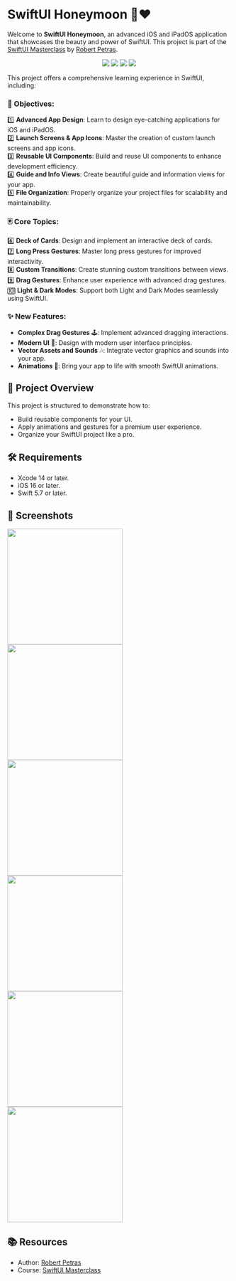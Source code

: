 # SwiftUI Honeymoon 🌙❤️

Welcome to **SwiftUI Honeymoon**, an advanced iOS and iPadOS application that showcases the beauty and power of SwiftUI. This project is part of the [SwiftUI Masterclass](https://swiftuimasterclass.com) by [Robert Petras](https://robertpetras.com). 

<p align="center">
  <img src="https://img.shields.io/badge/Swift-FA7343?style=for-the-badge&logo=swift&logoColor=white" />
  <img src="https://img.shields.io/badge/iOS-000000?style=for-the-badge&logo=ios&logoColor=white" />
  <img src="https://img.shields.io/badge/Xcode-007ACC?style=for-the-badge&logo=Xcode&logoColor=white" />
  <img src="https://img.shields.io/badge/Apple%20laptop-333333?style=for-the-badge&logo=apple&logoColor=white" />
</p>

This project offers a comprehensive learning experience in SwiftUI, including:

### 🎯 Objectives:

1️⃣ **Advanced App Design**: Learn to design eye-catching applications for iOS and iPadOS.  
2️⃣ **Launch Screens & App Icons**: Master the creation of custom launch screens and app icons.  
3️⃣ **Reusable UI Components**: Build and reuse UI components to enhance development efficiency.  
4️⃣ **Guide and Info Views**: Create beautiful guide and information views for your app.  
5️⃣ **File Organization**: Properly organize your project files for scalability and maintainability.  


### 🃏 Core Topics:

6️⃣ **Deck of Cards**: Design and implement an interactive deck of cards.  
7️⃣ **Long Press Gestures**: Master long press gestures for improved interactivity.  
8️⃣ **Custom Transitions**: Create stunning custom transitions between views.  
9️⃣ **Drag Gestures**: Enhance user experience with advanced drag gestures.  
🔟 **Light & Dark Modes**: Support both Light and Dark Modes seamlessly using SwiftUI.  


### ✨ New Features:

- **Complex Drag Gestures** 🕹️: Implement advanced dragging interactions.  
- **Modern UI** 🎨: Design with modern user interface principles.  
- **Vector Assets and Sounds** 🎶: Integrate vector graphics and sounds into your app.  
- **Animations** 🔄: Bring your app to life with smooth SwiftUI animations.  


## 📂 Project Overview

This project is structured to demonstrate how to:

- Build reusable components for your UI.  
- Apply animations and gestures for a premium user experience.  
- Organize your SwiftUI project like a pro.  

## 🛠️ Requirements

- Xcode 14 or later.  
- iOS 16 or later.  
- Swift 5.7 or later.  

## 📸 Screenshots

<img width="260px" align="left" src="doc/screenshots/picture_1.png" />
<img width="260px" align="left" src="doc/screenshots/picture_2.png" />
<img width="260px" src="doc/screenshots/picture_3.png" />

<img width="260px" align="left" src="doc/screenshots/picture_4.png" />
<img width="260px" align="left" src="doc/screenshots/picture_5.png" />
<img width="260px" src="doc/screenshots/picture_6.png" />

## 📚 Resources

- Author: [Robert Petras](https://twitter.com/robertpetras)  
- Course: [SwiftUI Masterclass](https://swiftuimasterclass.com)  
